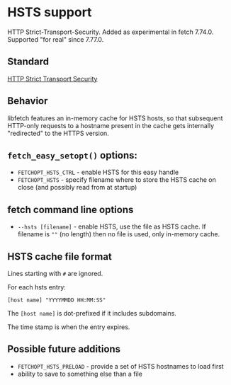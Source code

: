 <!--
Copyright (C) Daniel Stenberg, <daniel@haxx.se>, et al.

SPDX-License-Identifier: fetch
-->

# HSTS support

HTTP Strict-Transport-Security. Added as experimental in fetch
7.74.0. Supported "for real" since 7.77.0.

## Standard

[HTTP Strict Transport Security](https://datatracker.ietf.org/doc/html/rfc6797)

## Behavior

libfetch features an in-memory cache for HSTS hosts, so that subsequent
HTTP-only requests to a hostname present in the cache gets internally
"redirected" to the HTTPS version.

## `fetch_easy_setopt()` options:

 - `FETCHOPT_HSTS_CTRL` - enable HSTS for this easy handle
 - `FETCHOPT_HSTS` - specify filename where to store the HSTS cache on close
  (and possibly read from at startup)

## fetch command line options

 - `--hsts [filename]` - enable HSTS, use the file as HSTS cache. If filename
   is `""` (no length) then no file is used, only in-memory cache.

## HSTS cache file format

Lines starting with `#` are ignored.

For each hsts entry:

    [host name] "YYYYMMDD HH:MM:SS"

The `[host name]` is dot-prefixed if it includes subdomains.

The time stamp is when the entry expires.

## Possible future additions

 - `FETCHOPT_HSTS_PRELOAD` - provide a set of HSTS hostnames to load first
 - ability to save to something else than a file
